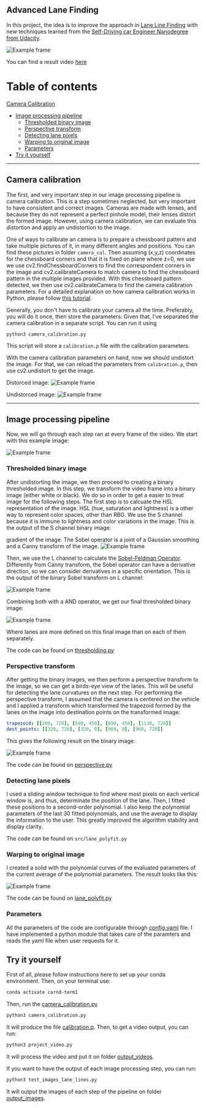## Advanced Lane Finding

In this project, the idea is to improve the approach in 
[Lane Line Finding](https://github.com/lucascoelhof/CarND-LaneLines-P1) with new techniques learned from
the [Self-Driving car Engineer Nanodegree from Udacity](https://www.udacity.com/course/self-driving-car-engineer-nanodegree--nd013).

![Example frame](report_images/test3.jpg)

You can find a result video [here](https://youtu.be/uV5FKq-Id6s)

# Table of contents
[Camera Calibration](#camera-calibration)
* [Image processing pipeline](#image-processing-pipeline)
    * [Thresholded binary image](#thresholded-binary-image)
    * [Perspective transform](#perspective-transform)
    * [Detecting lane pixels](#detecting-lane-pixels)
    * [Warping to original image](#warping-to-original-image)
    * [Parameters](#parameters)
* [Try it yourself](#try-it-yourself)

---
## Camera calibration

The first, and very important step in our image processing pipeline is camera calibration.
This is a step sometimes neglected, but very important to have consistent and correct images.
Cameras are made with lenses, and because they do not represent a perfect pinhole model, their lenses
distort the formed image. However, using camera calibration, we can evaluate this distortion and apply
an undistortion to the image.

One of ways to calibrate an camera is to prepare a chessboard pattern and take multiple pictures of it, in many
different angles and positions. You can find these pictures in folder ```camera_cal```. Then assuming (x,y,z) coordinates
for the chessboard corners and that it is fixed on plane where z=0, we use we use cv2.findChessboardCorners
to find the correspondent corners in the image and cv2.calibrateCamera to match camera 
to find the chessboard pattern in the multiple images provided. With this chessboard pattern detected, we then
use cv2.calibrateCamera to find the camera calibration parameters. For a detailed explanation on how
camera calibration works in Python, please follow [this tutorial](https://opencv-python-tutroals.readthedocs.io/en/latest/py_tutorials/py_calib3d/py_calibration/py_calibration.html).

Generally, you don't have to calibrate your camera all the time. Preferably, you will do it once, then
store the parameters. Given that, I've separated the camera calibration in a separate script. You can run it using

```
python3 camera_calibration.py
``` 
This script will store a ```calibration.p``` file with the calibration parameters.

With the camera calibration parameters on hand, now we should undistort the image. For that, we can
reload the parameters from ```calibration.p```, then use cv2.undistort to get the image.


Distorced image:
![Example frame](camera_cal/calibration1.jpg "Distorced image")

Undistorced image:
![Example frame](report_images/undist_calibration1.jpg "Undistorced image")

---

## Image processing pipeline

Now, we will go through each step ran at every frame of the video. We start with this example image:

![Example frame](report_images/original_test3.jpg)


### Thresholded binary image
After undistorting the image, we then proceed to creating a binary thresholded image. In this step, we transform the
video frame into a binary image (either white or black). We do so in order to get a easier to treat image for the following
steps. The first step is to calcuate the HSL representation of the image. HSL (hue, saturation and lightness)
is a other way to represent color spaces, other than RBG. We use the S channel because it is immune to lightness and color
variations in the image. This is the output of the S channel binary image:

gradient of the image. The Sobel operator is a joint of a Gaussian smoothing and a Canny transform of the image.
![Example frame](report_images/s_channel_test3.jpg)

Then, we use the L channel to calculate the [Sobel-Feldman Operator](https://docs.opencv.org/3.0-beta/doc/py_tutorials/py_imgproc/py_gradients/py_gradients.html).
Differently from Canny transform, the Sobel operator can have a derivative direction, so we can consider derivatives in a specific
orientation. This is the output of the binary Sobel transform on L channel:

![Example frame](report_images/sobel_test3.jpg)

Combining both with a AND operator, we get our final thresholded binary image:

![Example frame](report_images/thresh_test3.jpg)

Where lanes are more defined on this final image than on each of them separately.

The code can be found on [thresholding.py](src/thresholding.py)


### Perspective transform 

After getting the binary images, we then perform a perspective transform to the image, so we can get a
birds-eye view of the lanes. This will be useful for detecting the lane curvatures on the next step. 
For performing the perspective transform, I assumed that the camera is centered on the vehicle and I
applied a transform which transformed the trapezoid formed by the lanes on the image into destination
points on the transformed image: 

```yaml
trapezoid: [[200, 720], [590, 450], [690, 450], [1130, 720]]
dest_points: [[320, 720], [320, 0], [960, 0], [960, 720]]
``` 
This gives the following result on the binary image:

![Example frame](report_images/perspective_test3.jpg)

The code can be found on [perspective.py](src/perspective.py)


### Detecting lane pixels

I used a sliding window technique to find where most pixels on each vertical window is,
and thus, determinate the position of the lane. Then, I fitted these positions to a second-order
polynomial. I also keep the polynomial parameters of the last 30 fitted polynomials,
and use the average to display the information to the user. This greatly improved
the algorithm stability and display clarity.

The code can be found on ```src/lane_polyfit.py```

### Warping to original image 
I created a solid with the polynomial curves of the evaluated parameters 
of the current average of the polynomial parameters. The result looks like this:

 ![Example frame](report_images/test3.jpg)
 
The code can be found on [lane_polyfit.py](src/lane_polyfit.py)

### Parameters

All the parameters of the code are configurable through [config.yaml](config.yaml) file.
I have implemented a python module that takes care of the paramters and reads the
yaml file when user requests for it.


## Try it yourself

First of all, 
please follow instructions here to set up your conda environment. Then, on your terminal use:
 
```bash
conda activate carnd-term1
```

Then, run the [camera_calibration.py](camera_calibration.py)

```bash
python3 camera_calibration.py
```
It will produce the file [calibration.p](camera_cal/calibration.p).
Then, to get a video output, you can run:

```bash
python3 project_video.py
```
 
It will process the video and put it on folder [output_videos](output_videos).

If you want to have the output of each image processing step, you can run:

```bash
python3 test_images_lane_lines.py
```

It will output the images of each step of the pipeline on folder [output_images](output_images).
